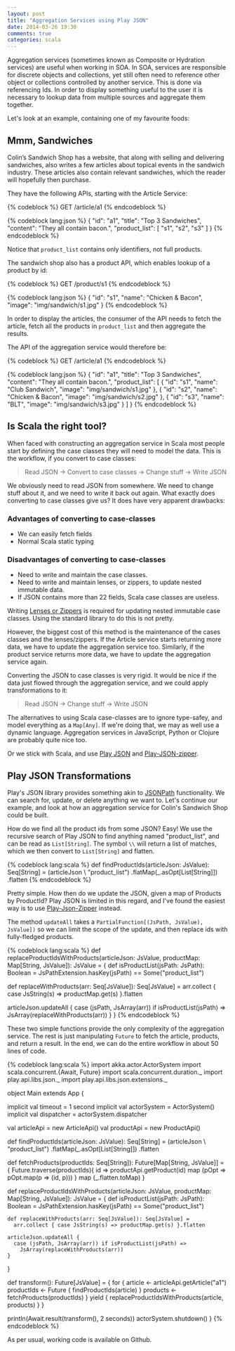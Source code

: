 ```yaml
---
layout: post
title: "Aggregation Services using Play JSON"
date: 2014-03-26 19:30
comments: true
categories: scala
---
```


Aggregation services (sometimes known as Composite or Hydration services) are useful when working in SOA. In SOA, services are responsible for discrete objects and collections, yet still often need to reference other object or collections controlled by another service. This is done via referencing Ids. In order to display something useful to the user it is necessary to lookup data from multiple sources and aggregate them together.

Let's look at an example, containing one of my favourite foods:

## Mmm, Sandwiches

Colin’s Sandwich Shop has a website, that along with selling and delivering sandwiches, also writes a few articles about topical events in the sandwich industry. These articles also contain relevant sandwiches, which the reader will hopefully then purchase.

They have the following APIs, starting with the Article Service:

{% codeblock %}
GET /article/a1
{% endcodeblock %}

{% codeblock lang:json %}
{
  "id": "a1",
  "title": "Top 3 Sandwiches",
  "content": "They all contain bacon.",
  "product_list": [
    "s1", "s2", "s3"
  ]
}
{% endcodeblock %}

Notice that `product_list` contains only identifiers, not full products. 

The sandwich shop also has a product API, which enables lookup of a product by id:

{% codeblock %}
GET /product/s1
{% endcodeblock %}

{% codeblock lang:json %}
{
  "id": "s1",
  "name": "Chicken & Bacon",
  "image": "img/sandwich/s1.jpg"
}
{% endcodeblock %}

In order to display the articles, the consumer of the API needs to fetch the article, fetch all the products in `product_list` and then aggregate the results.

The API of the aggregation service would therefore be:

{% codeblock %}
GET /article/a1
{% endcodeblock %}

{% codeblock lang:json %}
{
  "id": "a1",
  "title": "Top 3 Sandwiches",
  "content": "They all contain bacon.",
  "product_list": [
    {
      "id": "s1",
      "name": "Club Sandwich",
      "image": "img/sandwich/s1.jpg"
    },
    {
      "id": "s2",
      "name": "Chicken & Bacon",
      "image": "img/sandwich/s2.jpg"
    },
    {
      "id": "s3",
      "name": "BLT",
      "image": "img/sandwich/s3.jpg"
    }
  ]
}
{% endcodeblock %}

## Is Scala the right tool?
When faced with constructing an aggregation service in Scala most people start by defining the case classes they will need to model the data. This is the workflow, if you convert to case classes:

> Read JSON -> Convert to case classes -> Change stuff -> Write JSON

We obviously need to read JSON from somewhere. We need to change stuff about it, and we need to write it back out again. What exactly does converting to case classes give us? It does have very apparent drawbacks:

### Advantages of converting to case-classes
 - We can easily fetch fields
 - Normal Scala static typing

### Disadvantages of converting to case-classes

 - Need to write and maintain the case classes.
 - Need to write and maintain lenses, or zippers, to update nested immutable data.
 - If JSON contains more than 22 fields, Scala case classes are useless.

Writing [Lenses or Zippers][cleaner-update-nested] is required for updating nested immutable case classes. Using the standard library to do this is not pretty.

However, the biggest cost of this method is the maintenance of the cases classes and the lenses/zippers. If the Article service starts returning more data, we have to update the aggregation service too. Similarly, if the product service returns more data, we have to update the aggregation service again.

Converting the JSON to case classes is very rigid. It would be nice if the data just flowed through the aggregation service, and we could apply transformations to it:

> Read JSON -> Change stuff -> Write JSON

The alternatives to using Scala case-classes are to ignore type-safey, and model everything as a `Map[Any]`. If we're doing that, we may as well use a dynamic language. Aggregation services in JavaScript, Python or Clojure are probably quite nice too.

Or we stick with Scala, and use [Play JSON][play-json] and [Play-JSON-zipper][play-json-zipper].

## Play JSON Transformations
Play's JSON library provides something akin to [JSONPath][jsonpath] functionality. We can search for, update, or delete anything we want to. Let's continue our example, and look at how an aggregation service for Colin's Sandwich Shop could be built.

How do we find all the product ids from some JSON? Easy! We use the recursive search of Play JSON to find anything named "product_list", and can be read as `List[String]`. The symbol `\\` will return a list of matches, which we then convert to `List[String]` and flatten.

{% codeblock lang:scala %}
  def findProductIds(articleJson: JsValue): Seq[String] =
    (articleJson \\ "product_list")
      .flatMap(_.asOpt[List[String]])
      .flatten
{% endcodeblock %}

Pretty simple. How then do we update the JSON, given a map of Products by ProductId? Play JSON is limited in this regard, and I've found the easiest way is to use [Play-Json-Zipper][play-json-zipper] instead.

The method `updateAll` takes a `PartialFunction[(JsPath, JsValue), JsValue])` so we can limit the scope of the update, and then replace ids with fully-fledged products.

{% codeblock lang:scala %}
def replaceProductIdsWithProducts(articleJson: JsValue,
                                  productMap: Map[String, JsValue]): JsValue = {
  def isProductList(jsPath: JsPath): Boolean =
    JsPathExtension.hasKey(jsPath) == Some("product_list")

  def replaceWithProducts(arr: Seq[JsValue]): Seq[JsValue] =
    arr.collect { case JsString(s) => productMap.get(s) }.flatten

  articleJson.updateAll {
    case (jsPath, JsArray(arr)) if isProductList(jsPath) =>
      JsArray(replaceWithProducts(arr))
  }
}
{% endcodeblock %}

These two simple functions provide the only complexity of the aggregation service. The rest is just manipulating `Future` to fetch the article, products, and return a result. In the end, we can do the entire workflow in about 50 lines of code.

{% codeblock lang:scala %}
import akka.actor.ActorSystem
import scala.concurrent.{Await, Future}
import scala.concurrent.duration._
import play.api.libs.json._
import play.api.libs.json.extensions._

object Main extends App {

  implicit val timeout = 1 second
  implicit val actorSystem = ActorSystem()
  implicit val dispatcher = actorSystem.dispatcher

  val articleApi = new ArticleApi()
  val productApi = new ProductApi()

  def findProductIds(articleJson: JsValue): Seq[String] =
    (articleJson \\ "product_list")
      .flatMap(_.asOpt[List[String]])
      .flatten

  def fetchProducts(productIds: Seq[String]): Future[Map[String, JsValue]] = {
    Future.traverse(productIds){ id =>
      productApi.getProduct(id) map (pOpt => pOpt.map(p => (id, p)))
    } map (_.flatten.toMap)
  }

  def replaceProductIdsWithProducts(articleJson: JsValue,
                                    productMap: Map[String, JsValue]): JsValue = {
    def isProductList(jsPath: JsPath): Boolean =
      JsPathExtension.hasKey(jsPath) == Some("product_list")

    def replaceWithProducts(arr: Seq[JsValue]): Seq[JsValue] =
      arr.collect { case JsString(s) => productMap.get(s) }.flatten

    articleJson.updateAll {
      case (jsPath, JsArray(arr)) if isProductList(jsPath) =>
        JsArray(replaceWithProducts(arr))
    }
  }

  def transform(): Future[JsValue] = {
    for {
      article <- articleApi.getArticle("a1")
      productIds <- Future { findProductIds(article) }
      products <- fetchProducts(productIds)
    } yield {
      replaceProductIdsWithProducts(article, products)
    }
  }

  println(Await.result(transform(), 2 seconds))
  actorSystem.shutdown()
}
{% endcodeblock %}

As per usual, working code is available on Github.

[cleaner-update-nested]: http://stackoverflow.com/questions/3900307/cleaner-way-to-update-nested-structures
[json-transformers]: http://mandubian.com/2012/10/29/unveiling-play-2-dot-1-json-api-part3-json-transformers/
[play-json-zipper]: https://github.com/mandubian/play-json-zipper
[play-json]: http://www.playframework.com/documentation/2.2.x/ScalaJson
[githubs]: https://github.com/cjwebb/blog-code/tree/master/aggregation-services
[jsonpath]: http://goessner.net/articles/JsonPath/
